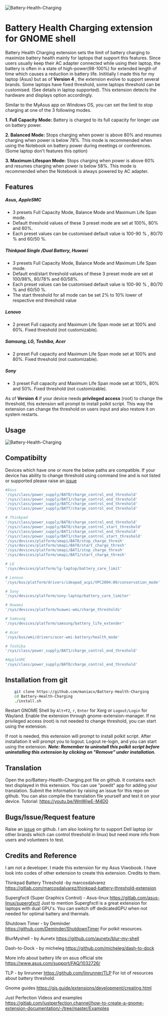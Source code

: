 ![Battery-Health-Charging](https://github.com/maniacx/Battery-Health-Charging/blob/main/.github/Battery-Health-Charging.gif)

Battery Health Charging extension for GNOME shell
=================================================
Battery Health Charging extension sets the limit of battery charging to maximize battery health mainly for laptops that support this features.
Since users usually keep their AC adapter connected while using their laptop, the battery is often in a state of  high-power(98-100%) for extended length of time which causes a reduction in battery life. Inititially I made this for my laptop (Asus) but as of **Version 4** , the extension evolve to support several brands. Some laptops have fixed threshold, some laptops threshold can be customised. (See details in laptop supported). This extension detects the hardware and displays option accordingly.

Similar to the MyAsus app on Windows OS, you can set the limit to stop charging at one of the 3 following modes.

**1. Full Capacity Mode:** Battery is charged to its full capacity for longer use on battery power.

**2. Balanced Mode:** Stops charging when power is above 80% and resumes charging when power is below 78%. This mode is recommended when using the Notebook on battery power during meetings or conferences. (Some laptop don't features this option)

**3. Maximum Lifespan Mode:** Stops charging when power is above 60% and resumes charging when power is below 58%. This mode is recommended when the Notebook is always powered by AC adapter.

## Features
##### Asus, AppleSMC
* 3 presets Full Capacity Mode, Balance Mode and Maximum Life Span mode.
* Default threshold values of these 3 preset mode are set at 100%, 80% and 60%.
* Each preset values can be customised default value is 100-90 % , 80/70 % and 60/50 %.

##### Thinkpad Single /Dual Battery,  Huwaei
* 3 presets Full Capacity Mode, Balance Mode and Maximum Life Span mode.
* Default end/start threshold values of these 3 preset mode are set at 100/98%, 80/78% and 60/58%.
* Each preset values can be customised default value is 100-90 % , 80/70 % and 60/50 %.
* The start threshold for all mode can be set 2% to 10% lower of respective end threshold value

##### Lenovo
* 2 preset Full capacity and Maximum Life Span mode set at 100% and 60%. Fixed threshold (not customizable).

##### Samsung, LG, Toshiba, Acer
* 2 preset Full capacity and Maximum Life Span mode set at 100% and 80%. Fixed threshold (not customizable).

##### Sony
* 3 preset Full capacity and Maximum Life Span mode set at 100%, 80% and 50%. Fixed threshold (not customizable).

As of **Version 4** if your device needs **privileged access** (root) to change the threshold, this extension will prompt to install polkit script. This way the extension can change the threshold on users input and also restore it on system restarts.

## Usage
![Battery-Health-Charging](https://github.com/maniacx/Battery-Health-Charging/blob/main/.github/Usage.png)

## Compatibilty
Devices which have one or more the below paths are compatible.
If your device has ability to change threshold using command line and is not listed or supported please raise an [issue](https://github.com/maniacx/Battery-Health-Charging/issues)
```bash
#Asus
'/sys/class/power_supply/BAT0/charge_control_end_threshold'
'/sys/class/power_supply/BAT1/charge_control_end_threshold'
'/sys/class/power_supply/BATC/charge_control_end_threshold'
'/sys/class/power_supply/BATT/charge_control_end_threshold'

# Thinkpad
'/sys/class/power_supply/BAT0/charge_control_end_threshold'
'/sys/class/power_supply/BAT0/charge_control_start_threshold'
'/sys/class/power_supply/BAT1/charge_control_end_threshold'
'/sys/class/power_supply/BAT1/charge_control_start_threshold'
'/sys/devices/platform/smapi/BAT0/stop_charge_thresh'
'/sys/devices/platform/smapi/BAT0/start_charge_thresh'
'/sys/devices/platform/smapi/BAT1/stop_charge_thresh'
'/sys/devices/platform/smapi/BAT1/start_charge_thresh'

# LG
'/sys/devices/platform/lg-laptop/battery_care_limit'

# Lenovo
'/sys/bus/platform/drivers/ideapad_acpi/VPC2004:00/conservation_mode'

# Sony
'/sys/devices/platform/sony-laptop/battery_care_limiter'

# Huwaei
'/sys/devices/platform/huawei-wmi/charge_thresholds'

# Samsung
'/sys/devices/platform/samsung/battery_life_extender'

# Acer
'/sys/bus/wmi/drivers/acer-wmi-battery/health_mode'

# Toshiba
'/sys/class/power_supply/BAT1/charge_control_end_threshold'

#AppleSMC
'/sys/class/power_supply/BAT0/charge_control_end_threshold'
```
## Installation from git
```bash
    git clone https://github.com/maniacx/Battery-Health-Charging
    cd Battery-Health-Charging
    ./install.sh
```
Restart GNOME Shell by `Alt+F2`, `r`, `Enter` for Xorg or `Logout/Login` for Wayland.
Enable the extension through gnome-extension-manager.
If no privileged access (root) is not needed to change threshold, you can start using the extension.

If root is needed, this extension will prompt to install polkit script. After installation it will prompt you to logout.
Logout re-login, and you can start using the extension.
***Note: Remember to uninstall this polkit script before uninstalling this extension by clicking on "Remove" under installation.***

## Translation
Open the po/Battery-Health-Charging.pot file on github. It contains each text displayed in this  extension. You can use "poedit" app for adding your translation. Submit the information by raising an issue for this repo on github. You can also compile the translation file yourself and test it on your device.
Tutorial: https://youtu.be/WmWjwE-M4D0

## Bugs/Issue/Request feature
Raise an [issue](https://github.com/maniacx/Battery-Health-Charging/issues) on github.
I am also looking for to support Dell laptop (or other brands which can control threshold in linux) but need more info from users and volunteers to test.

## Credits and Reference
I am not a developer. I made this extension for my Asus Viwobook. I have look into codes of other extension to create this extension. Credits to them.

Thinkpad Battery Threshold -by marcosdalvarez
https://gitlab.com/marcosdalvarez/thinkpad-battery-threshold-extension

Supergfxctl (Super Graphics Control) - Asus-linux
https://gitlab.com/asus-linux/supergfxctl
Just to mention Supergfxctl is a great extension for laptops with dual GPU's. You can switch off dedicatedGPU when not needed for optimal battery and thermals.

Shutdown Timer - by Deminder
https://github.com/Deminder/ShutdownTimer
For polkit resources.

BlurMyshell - by Aunetx
https://github.com/aunetx/blur-my-shell

Dash-to-Dock - by micheleg
https://github.com/micheleg/dash-to-dock

More info about battery life on asus official site
https://www.asus.com/support/FAQ/1032726/

TLP - by linrunner
https://github.com/linrunner/TLP
For lot of resources about battery threshold.

Gnome guides
https://gjs.guide/extensions/development/creating.html

Just Perfection Videos and examples
https://gitlab.com/justperfection.channel/how-to-create-a-gnome-extension-documentation/-/tree/master/Examples
